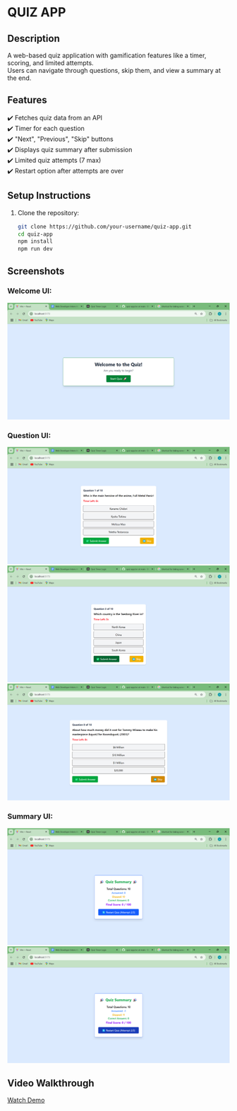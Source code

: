 # QUIZ APP

## Description

A web-based quiz application with gamification features like a timer, scoring, and limited attempts.  
Users can navigate through questions, skip them, and view a summary at the end.

## Features

✔️ Fetches quiz data from an API  
✔️ Timer for each question  
✔️ "Next", "Previous", "Skip" buttons  
✔️ Displays quiz summary after submission  
✔️ Limited quiz attempts (7 max)  
✔️ Restart option after attempts are over

## Setup Instructions

1. Clone the repository:
   ```sh
   git clone https://github.com/your-username/quiz-app.git
   cd quiz-app
   npm install
   npm run dev
   ```

## Screenshots

### Welcome UI:

![Quiz UI](screenshots/Welcome%20Page.png)

### Question UI:

![Quiz UI](screenshots/Question%20Screen.png)
![Quiz UI](screenshots/Submit%20Question.png)
![Quiz UI](screenshots/Skip%20Question.png)

### Summary UI:

![Quiz UI](screenshots/Summary%20Screen.png)
![Quiz UI](screenshots/Restart%20Quiz%20Option.png)

## Video Walkthrough

[Watch Demo](videos/quiz-demo.mp4.mp4)
